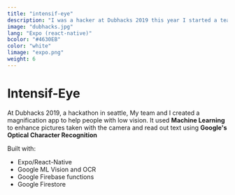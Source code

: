 ```yaml
---
title: "intensif-eye"
description: "I was a hacker at Dubhacks 2019 this year I started a team with two new people I didn't know and we were able to get second place for t e community track, second place for the Google cloud prize and second place for the AI incubator prize."
image: "dubhacks.jpg"
lang: "Expo (react-native)"
bcolor: "#4630EB"
color: "white"
limage: "expo.png"
weight: 6
---
```

# Intensif-Eye

At Dubhacks 2019, a hackathon in seattle, My team and I created a magnification app to help people with low vision. It used **Machine Learning** to enhance pictures taken with the camera and read out text using **Google's Optical Character Recognition**

Built with:

- Expo/React-Native
- Google ML Vision and OCR
- Google Firebase functions
- Google Firestore